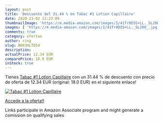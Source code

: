 ```yaml
---
layout: post
title: 'Descuento del 31.44 % en Tabac #1 Lotion Capillaire'
date: 2020-11-02 12:23:09
thumbnailImage: 'https://m.media-amazon.com/images/I/41Tr0DIG+LL._SL200_.jpg'
images: [ 'https://m.media-amazon.com/images/I/41Tr0DIG+LL._SL200_.jpg' ]
comments: true
category: ofertas
author: ring
slug: B003HLTQ54
description:
actualPrice: 12.34 EUR
comparePrice: 18.0 EUR
inStock: true
---
```


Tienes [Tabac #1 Lotion Capillaire](https://www.amazon.fr/dp/B003HLTQ54/?tag=tolees0d-21) con un 31.44 % de descuento con precio de oferta de 12.34 EUR (original: 18.0 EUR) en el siguiente enlace!

[![Tabac #1 Lotion Capillaire](https://m.media-amazon.com/images/I/41Tr0DIG+LL._SL200_.jpg)](https://www.amazon.fr/dp/B003HLTQ54/?tag=tolees0d-21)

[Accede a la oferta!!](https://www.amazon.fr/dp/B003HLTQ54/?tag=tolees0d-21)

Links participate in Amazon Associate program and might generate a comission on qualifying sales


